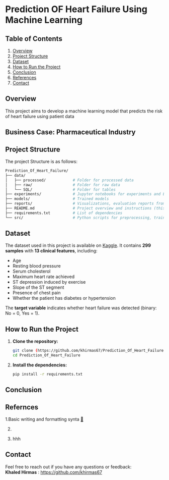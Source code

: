 # **Prediction OF Heart Failure Using Machine Learning**

## **Table of Contents**  
1. [Overview](#overview)  
3. [Project Structure](#project-structure)  
4. [Dataset](#dataset)  
5. [How to Run the Project](#how-to-run_the-Project)  
7. [Conclusion](#conclusion) 
6. [References](#refernces) 
7. [Contact](#contact) 

## **Overview**
This project aims to develop a machine learning model that predicts the risk of heart failure using patient data



## **Business Case: Pharmaceutical Industry**



## **Project Structure**
The project Structure is as follows:
```bash
Prediction_Of_Heart_Failure/
├── data/
│   ├── processed/            # Folder for processed data
│   ├── raw/                  # Folder for raw data
│   └── SQL/                  # Folder for tables
├── experiments/              # Jupyter notebooks for experiments and EDA
├── models/                   # Trained models 
├── reports/                  # Visualizations, evaluation reports from EDA and model performance
├── README.md                 # Project overview and instructions (this file)
├── requirements.txt          # List of dependencies
└── src/                      # Python scripts for preprocessing, training, and evaluation

```
## **Dataset**
The dataset used in this project is available on [Kaggle](https://www.kaggle.com/datasets/fedesoriano/heart-failure-prediction). It contains **299 samples** with **13 clinical features**, including:
- Age  
- Resting blood pressure  
- Serum cholesterol  
- Maximum heart rate achieved  
- ST depression induced by exercise  
- Slope of the ST segment  
- Presence of chest pain  
- Whether the patient has diabetes or hypertension

The **target variable** indicates whether heart failure was detected (binary: No = 0, Yes = 1).






## **How to Run the Project**
1. **Clone the repository:**
   ```bash
   git clone (https://github.com/khirmas67/Prediction_Of_Heart_Failure.git)
   cd Prediction_Of_Heart_Failure
   ```

2. **Install the dependencies:**
   ```bash
   pip install -r requirements.txt 
   ```




## **Conclusion**


## **Refernces**
1.Basic writing and formatting synta [🔗](https://docs.github.com/en/get-started/writing-on-github/getting-started-with-writing-and-formatting-on-github/basic-writing-and-formatting-syntax) 

2. 

3. hhh

## **Contact**
Feel free to reach out if you have any questions or feedback:  
**Khaled Hirmas** : https://github.com/khirmas67

   
